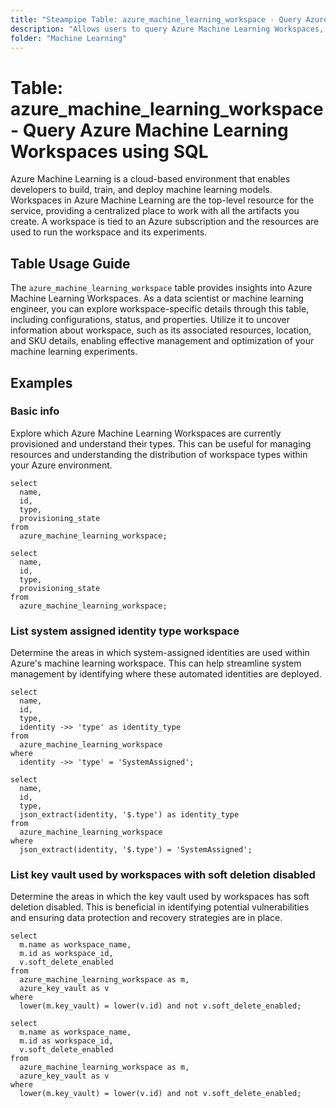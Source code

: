 ```yaml
---
title: "Steampipe Table: azure_machine_learning_workspace - Query Azure Machine Learning Workspaces using SQL"
description: "Allows users to query Azure Machine Learning Workspaces, providing comprehensive information on configuration, status, and properties of each workspace."
folder: "Machine Learning"
---
```


# Table: azure_machine_learning_workspace - Query Azure Machine Learning Workspaces using SQL

Azure Machine Learning is a cloud-based environment that enables developers to build, train, and deploy machine learning models. Workspaces in Azure Machine Learning are the top-level resource for the service, providing a centralized place to work with all the artifacts you create. A workspace is tied to an Azure subscription and the resources are used to run the workspace and its experiments.

## Table Usage Guide

The `azure_machine_learning_workspace` table provides insights into Azure Machine Learning Workspaces. As a data scientist or machine learning engineer, you can explore workspace-specific details through this table, including configurations, status, and properties. Utilize it to uncover information about workspace, such as its associated resources, location, and SKU details, enabling effective management and optimization of your machine learning experiments.

## Examples

### Basic info
Explore which Azure Machine Learning Workspaces are currently provisioned and understand their types. This can be useful for managing resources and understanding the distribution of workspace types within your Azure environment.

```sql+postgres
select
  name,
  id,
  type,
  provisioning_state
from
  azure_machine_learning_workspace;
```

```sql+sqlite
select
  name,
  id,
  type,
  provisioning_state
from
  azure_machine_learning_workspace;
```

### List system assigned identity type workspace
Determine the areas in which system-assigned identities are used within Azure's machine learning workspace. This can help streamline system management by identifying where these automated identities are deployed.

```sql+postgres
select
  name,
  id,
  type,
  identity ->> 'type' as identity_type
from
  azure_machine_learning_workspace
where
  identity ->> 'type' = 'SystemAssigned';
```

```sql+sqlite
select
  name,
  id,
  type,
  json_extract(identity, '$.type') as identity_type
from
  azure_machine_learning_workspace
where
  json_extract(identity, '$.type') = 'SystemAssigned';
```

### List key vault used by workspaces with soft deletion disabled
Determine the areas in which the key vault used by workspaces has soft deletion disabled. This is beneficial in identifying potential vulnerabilities and ensuring data protection and recovery strategies are in place.

```sql+postgres
select
  m.name as workspace_name,
  m.id as workspace_id,
  v.soft_delete_enabled
from
  azure_machine_learning_workspace as m,
  azure_key_vault as v
where
  lower(m.key_vault) = lower(v.id) and not v.soft_delete_enabled;
```

```sql+sqlite
select
  m.name as workspace_name,
  m.id as workspace_id,
  v.soft_delete_enabled
from
  azure_machine_learning_workspace as m,
  azure_key_vault as v
where
  lower(m.key_vault) = lower(v.id) and not v.soft_delete_enabled;
```